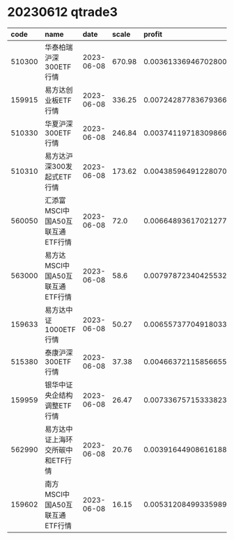 
# 20230612 qtrade3
 | code | name | date | scale | profit | pattern | success_rate | success_cnt | fund_cnt | 
 | :----- | :----- | :----- | :----- | :----- | :----- | :----- | :----- | :----- | 
 | 510300 | 华泰柏瑞沪深300ETF行情 | 2023-06-08 | 670.98 | 0.003613369467028007 | 10001101** | 0.8571428571428571 | 12 | 14 | 
 | 159915 | 易方达创业板ETF行情 | 2023-06-08 | 336.25 | 0.007242877836793665 | 00001101** | 0.8333333333333334 | 10 | 12 | 
 | 510330 | 华夏沪深300ETF行情 | 2023-06-08 | 246.84 | 0.0037411971830986685 | 10001101** | 0.8461538461538461 | 11 | 13 | 
 | 510310 | 易方达沪深300发起式ETF行情 | 2023-06-08 | 173.62 | 0.004385964912280706 | 10001101** | 0.875 | 14 | 16 | 
 | 560050 | 汇添富MSCI中国A50互联互通ETF行情 | 2023-06-08 | 72.0 | 0.006648936170212772 | 10001***** | 0.9230769230769231 | 12 | 13 | 
 | 563000 | 易方达MSCI中国A50互联互通ETF行情 | 2023-06-08 | 58.6 | 0.007978723404255325 | 10001***** | 0.8666666666666667 | 13 | 15 | 
 | 159633 | 易方达中证1000ETF行情 | 2023-06-08 | 50.27 | 0.006557377049180333 | 01001***** | 0.9166666666666666 | 11 | 12 | 
 | 515380 | 泰康沪深300ETF行情 | 2023-06-08 | 37.38 | 0.004663721158566551 | 100011**** | 0.8333333333333334 | 10 | 12 | 
 | 159959 | 银华中证央企结构调整ETF行情 | 2023-06-08 | 26.47 | 0.007336757153338231 | 100011**** | 0.8571428571428571 | 12 | 14 | 
 | 562990 | 易方达中证上海环交所碳中和ETF行情 | 2023-06-08 | 20.76 | 0.003916449086161883 | 10001***** | 0.8333333333333334 | 10 | 12 | 
 | 159602 | 南方MSCI中国A50互联互通ETF行情 | 2023-06-08 | 16.15 | 0.005312084993359899 | 10001***** | 0.9333333333333333 | 14 | 15 | 
